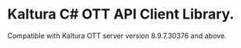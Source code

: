 # Kaltura C# OTT API Client Library.
Compatible with Kaltura OTT server version 8.9.7.30376 and above.
